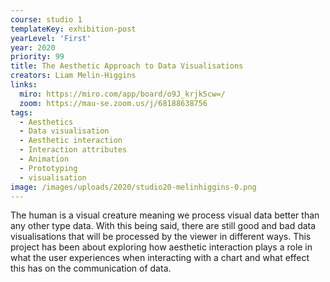 ```yaml
---
course: studio 1
templateKey: exhibition-post
yearLevel: 'First'
year: 2020
priority: 99
title: The Aesthetic Approach to Data Visualisations 
creators: Liam Melin-Higgins
links:
  miro: https://miro.com/app/board/o9J_krjk5cw=/ 
  zoom: https://mau-se.zoom.us/j/68188638756 
tags:
  - Aesthetics 
  - Data visualisation 
  - Aesthetic interaction 
  - Interaction attributes
  - Animation 
  - Prototyping 
  - visualisation 
image: /images/uploads/2020/studio20-melinhiggins-0.png
---
```


The human is a visual creature meaning we process visual data better than any other type data. With this being said, there are still good and bad data visualisations that will be processed by the viewer in different ways. This project has been about exploring how aesthetic interaction plays a role in what the user experiences when interacting with a chart and what effect this has on the communication of data.